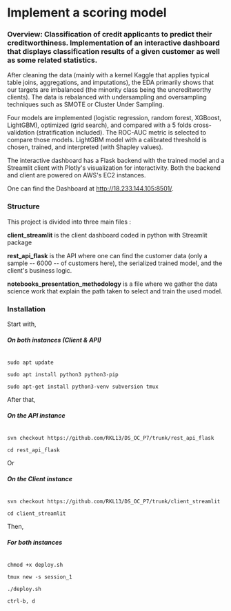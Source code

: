 # Implement a scoring model

  
### Overview: Classification of credit applicants to predict their creditworthiness. Implementation of an interactive dashboard that displays classification results of a given customer as well as some related statistics.

After cleaning the data (mainly with a kernel Kaggle that applies typical table joins, aggregations, and imputations), the EDA primarily shows that our targets are imbalanced (the minority class being the uncreditworthy clients). The data is rebalanced with undersampling and oversampling techniques such as SMOTE or Cluster Under Sampling. 
 
Four models are implemented (logistic regression, random forest, XGBoost, LightGBM), optimized (grid search), and compared with a 5 folds cross-validation (stratification included). The ROC-AUC metric is selected to compare those models. LightGBM model with a calibrated threshold is chosen, trained, and interpreted (with Shapley values).

The interactive dashboard has a Flask backend with the trained model and a Streamlit client with Plotly's visualization for interactivity. Both the backend and client are powered on AWS's EC2 instances.

One can find the Dashboard at http://18.233.144.105:8501/. 

### Structure

This project is divided into three main files : 

**client_streamlit** is the client dashboard coded in python with Streamlit package

**rest_api_flask** is the API where one can find the customer data (only a sample -- 6000 -- of customers here), the serialized trained model, and the client's business logic.

**notebooks_presentation_methodology** is a file where we gather the data science work that explain the path taken to select and train the used model.

###  Installation
Start with, 
 #####  On both instances (Client & API)

```

sudo apt update

sudo apt install python3 python3-pip

sudo apt-get install python3-venv subversion tmux

```

  After that,

#####  On the API instance

  

```

svn checkout https://github.com/RKL13/DS_OC_P7/trunk/rest_api_flask

cd rest_api_flask

```
Or
  

##### On the Client instance

  

```

svn checkout https://github.com/RKL13/DS_OC_P7/trunk/client_streamlit

cd client_streamlit

```

  Then, 

##### For both instances

  

```

chmod +x deploy.sh

tmux new -s session_1

./deploy.sh

ctrl-b, d

```
